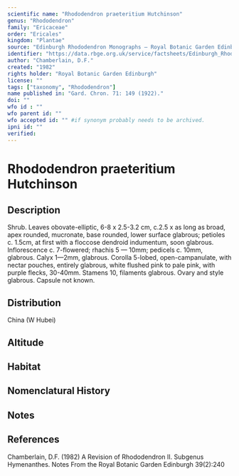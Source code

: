 ```yaml
---
scientific name: "Rhododendron praeteritium Hutchinson"
genus: "Rhododendron"
family: "Ericaceae"
order: "Ericales"
kingdom: "Plantae"
source: "Edinburgh Rhododendron Monographs – Royal Botanic Garden Edinburgh"
identifier: "https://data.rbge.org.uk/service/factsheets/Edinburgh_Rhododendron_Monographs.xhtml"
author: "Chamberlain, D.F."
created: "1982"
rights holder: "Royal Botanic Garden Edinburgh"
license: ""
tags: ["taxonomy", "Rhododendron"]
name published in: "Gard. Chron. 71: 149 (1922)."
doi: ""
wfo id : ""
wfo parent id: ""
wfo accepted id: "" #if synonym probably needs to be archived.                      
ipni id: ""
verified:
---
```


                       

# Rhododendron praeteritium Hutchinson

## Description
Shrub. Leaves obovate-elliptic, 6-8 x 2.5-3.2 cm, c.2.5 x as long as broad, apex rounded, mucronate, base rounded, lower surface glabrous; petioles c. 1.5cm, at first with a floccose dendroid indumentum, soon glabrous. Inflorescence c. 7-flowered; rhachis 5 — 10mm; pedicels c. 10mm, glabrous. Calyx 1—2mm, glabrous. Corolla 5-lobed, open-campanulate, with nectar pouches, entirely glabrous, white flushed pink to pale pink, with purple flecks, 30-40mm. Stamens 10, filaments glabrous. Ovary and style glabrous. Capsule not known.

## Distribution
China (W Hubei)

## Altitude


## Habitat


## Nomenclatural History

                       
## Notes


## References

Chamberlain, D.F. (1982) A Revision of Rhododendron II. Subgenus Hymenanthes. Notes From the Royal Botanic Garden Edinburgh 39(2):240
